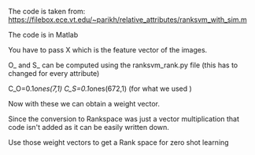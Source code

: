 The code is taken from: https://filebox.ece.vt.edu/~parikh/relative_attributes/ranksvm_with_sim.m

The code is in Matlab

You have to pass X which is the feature vector of the images.

O_ and S_ can be computed using the ranksvm_rank.py file (this has to changed for every attribute)

C_O=0.1*ones(7,1)
C_S=0.1*ones(672,1) (for what we used )

Now with these we can obtain a weight vector.

Since the conversion to Rankspace was just a vector multiplication that code isn't added as it can be easily written down.

Use those weight vectors to get a Rank space for zero shot learning